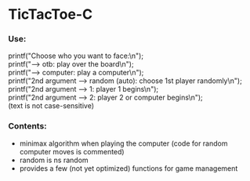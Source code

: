 # TicTacToe-C
### Use:
printf("Choose who you want to face:\n");\
printf("--> otb: play over the board\n");\
printf("--> computer: play a computer\n");\
printf("2nd argument --> random (auto): choose 1st player randomly\n");\
printf("2nd argument --> 1: player 1 begins\n");\
printf("2nd argument --> 2: player 2 or computer begins\n");\
(text is not case-sensitive)

### Contents:
- minimax algorithm when playing the computer (code for random computer moves is commented)
- random is ns random
- provides a few (not yet optimized) functions for game management
